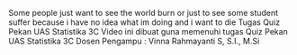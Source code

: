 Some people just want to see the world burn or just to see some student suffer because i have no idea what im doing and i want to die
Tugas Quiz Pekan UAS Statistika 3C
Video ini dibuat guna memenuhi tugas Quiz Pekan UAS Statistika 3C
Dosen Pengampu : Vinna Rahmayanti S, S.I., M.Si
